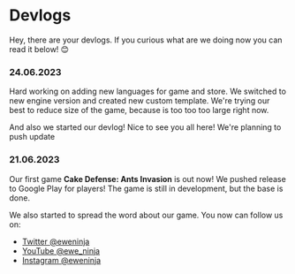 # Devlogs
Hey, there are your devlogs. If you curious what are we doing now you can read it below! 😊

### 24.06.2023
Hard working on adding new languages for game and store. We switched to new engine version and created new custom template. We're trying our best to reduce size of the game, because is too too too large right now.

And also we started our devlog! Nice to see you all here! We're planning to push update

### 21.06.2023
Our first game **Cake Defense: Ants Invasion** is out now! We pushed release to Google Play for players! The game is still in development, but the base is done.

We also started to spread the word about our game. You now can follow us on:
- [Twitter @eweninja](https://twitter.com/eweninja)
- [YouTube @ewe_ninja](https://youtube.com/@ewe_ninja)
- [Instagram @eweninja](https://instagram.com/eweninja)
